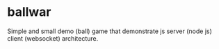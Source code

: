 # ballwar
Simple and small demo (ball) game that demonstrate js server (node js) client (websocket) architecture.
